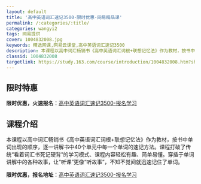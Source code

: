 ```yaml
---
layout: default
title: '高中英语词汇速记3500-限时优惠-网易精品课'
permalink: /:categories/:title/
categories: wangyi2
tags: 网易提供
cover: 1004832008.jpg
keywords: 精选网课,网易云课堂,高中英语词汇速记3500
description: 本课程以高中词汇畅销书《高中英语词汇词根+联想记忆法》作为教材，按书中单词出现的顺序，逐一讲解书中40个单元中每一个单词
classid: 1004832008
targetlink: https://study.163.com/course/introduction/1004832008.htm?share=1&shareId=1025206652&utm_campaign=share&utm_medium=iphoneShare&utm_source=&utm_u=1025206652
---
```


## 限时特惠

**限时优惠，火速报名**：[高中英语词汇速记3500-报名学习](https://study.163.com/course/introduction/1004832008.htm?share=1&shareId=1025206652&utm_campaign=share&utm_medium=iphoneShare&utm_source=&utm_u=1025206652)

## 课程介绍

本课程以高中词汇畅销书《高中英语词汇词根+联想记忆法》作为教材，按书中单词出现的顺序，逐一讲解书中40个单元中每一个单词的速记方法。课程打破了传统“看着词汇书死记硬背”的学习模式、课程内容轻松有趣、简单易懂。穿插于单词讲解中的各种故事，让“听课”更像“听故事”，不知不觉间就迅速记住了单词。

**限时优惠，报名地址**：[高中英语词汇速记3500-报名学习](https://study.163.com/course/introduction/1004832008.htm?share=1&shareId=1025206652&utm_campaign=share&utm_medium=iphoneShare&utm_source=&utm_u=1025206652)


